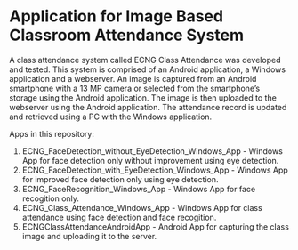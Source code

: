 # Application for Image Based Classroom Attendance System


A class attendance system called ECNG Class Attendance was developed and tested. This 
system is comprised of an Android application, a Windows application and a webserver. An 
image is captured from an Android smartphone with a 13 MP camera or selected from the 
smartphone’s  storage  using  the  Android  application.  The  image  is  then  uploaded  to  the 
webserver using the Android application. The attendance record is updated and retrieved using 
a PC with the Windows application. 

Apps in this repository:
1. ECNG_FaceDetection_without_EyeDetection_Windows_App - Windows App for face detection only without improvement using eye detection.
2. ECNG_FaceDetection_with_EyeDetection_Windows_App - Windows App for improved face detection only using eye detection.
3. ECNG_FaceRecognition_Windows_App - Windows App for face recogition only.
4. ECNG_Class_Attendance_Windows_App - Windows App for class attendance using face detection and face recogition.
5. ECNGClassAttendanceAndroidApp - Android App for capturing the class image and uploading it to the server.

